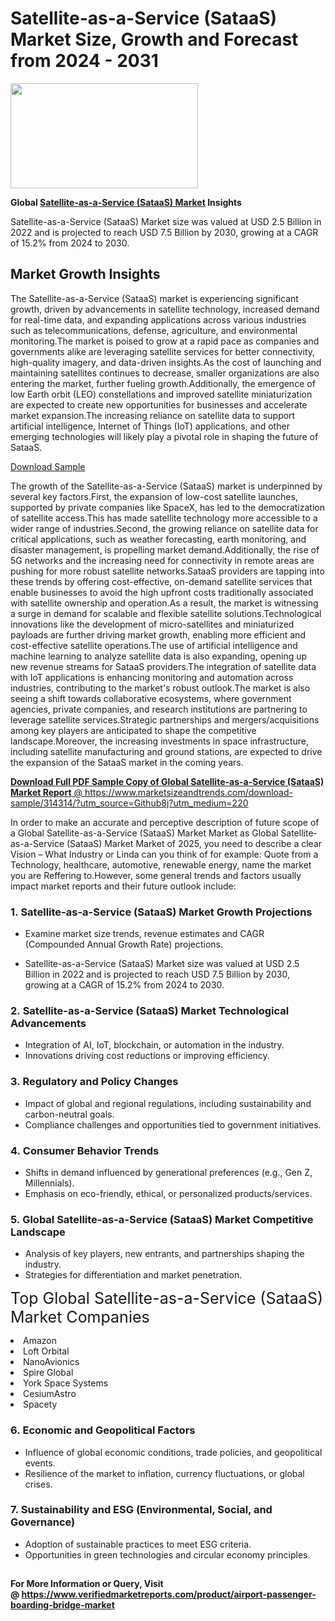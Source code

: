 <H1>Satellite-as-a-Service (SataaS) Market Size, Growth and Forecast from 2024 - 2031</H1><img class="aligncenter size-medium wp-image-584254" src="https://thirdeyenews.in/wp-content/uploads/2024/09/Global-Market-Research-300x168.jpeg" alt="" width="300" height="168" /><p><strong>Global&nbsp;<a href="https://www.marketsizeandtrends.com/download-sample/314314/?utm_source=Github8j?utm_medium=220">Satellite-as-a-Service (SataaS) Market</a> Insights</strong></p><p>Satellite-as-a-Service (SataaS) Market size was valued at USD 2.5 Billion in 2022 and is projected to reach USD 7.5 Billion by 2030, growing at a CAGR of 15.2% from 2024 to 2030.</p><p><h2>Market Growth Insights</h2> <p>The Satellite-as-a-Service (SataaS) market is experiencing significant growth, driven by advancements in satellite technology, increased demand for real-time data, and expanding applications across various industries such as telecommunications, defense, agriculture, and environmental monitoring.The market is poised to grow at a rapid pace as companies and governments alike are leveraging satellite services for better connectivity, high-quality imagery, and data-driven insights.As the cost of launching and maintaining satellites continues to decrease, smaller organizations are also entering the market, further fueling growth.Additionally, the emergence of low Earth orbit (LEO) constellations and improved satellite miniaturization are expected to create new opportunities for businesses and accelerate market expansion.The increasing reliance on satellite data to support artificial intelligence, Internet of Things (IoT) applications, and other emerging technologies will likely play a pivotal role in shaping the future of SataaS.</p> <p><a href="#">Download Sample</a></p> <p>The growth of the Satellite-as-a-Service (SataaS) market is underpinned by several key factors.First, the expansion of low-cost satellite launches, supported by private companies like SpaceX, has led to the democratization of satellite access.This has made satellite technology more accessible to a wider range of industries.Second, the growing reliance on satellite data for critical applications, such as weather forecasting, earth monitoring, and disaster management, is propelling market demand.Additionally, the rise of 5G networks and the increasing need for connectivity in remote areas are pushing for more robust satellite networks.SataaS providers are tapping into these trends by offering cost-effective, on-demand satellite services that enable businesses to avoid the high upfront costs traditionally associated with satellite ownership and operation.As a result, the market is witnessing a surge in demand for scalable and flexible satellite solutions.Technological innovations like the development of micro-satellites and miniaturized payloads are further driving market growth, enabling more efficient and cost-effective satellite operations.The use of artificial intelligence and machine learning to analyze satellite data is also expanding, opening up new revenue streams for SataaS providers.The integration of satellite data with IoT applications is enhancing monitoring and automation across industries, contributing to the market's robust outlook.The market is also seeing a shift towards collaborative ecosystems, where government agencies, private companies, and research institutions are partnering to leverage satellite services.Strategic partnerships and mergers/acquisitions among key players are anticipated to shape the competitive landscape.Moreover, the increasing investments in space infrastructure, including satellite manufacturing and ground stations, are expected to drive the expansion of the SataaS market in the coming years.<p><a href="#"></p><p><span class=""><strong>Download Full PDF Sample Copy of Global Satellite-as-a-Service (SataaS) Market Report</strong> @ <a href="https://www.marketsizeandtrends.com/download-sample/314314/?utm_source=Github8j?utm_medium=220" target="_blank">https://www.marketsizeandtrends.com/download-sample/314314/?utm_source=Github8j?utm_medium=220</a></span></p><p>In order to make an accurate and perceptive description of future scope of a Global&nbsp;Satellite-as-a-Service (SataaS) Market Market as Global&nbsp;Satellite-as-a-Service (SataaS) Market Market of 2025, you need to describe a clear Vision &ndash; What Industry or Linda can you think of for example: Quote from a Technology, healthcare, automotive, renewable energy, name the market you are Reffering to.However, some general trends and factors usually impact market reports and their future outlook include:</p><h3>1.&nbsp;<strong>Satellite-as-a-Service (SataaS) Market Growth Projections</strong></h3><ul><li>Examine market size trends, revenue estimates and CAGR (Compounded Annual Growth Rate) projections.</li><li><p>Satellite-as-a-Service (SataaS) Market size was valued at USD 2.5 Billion in 2022 and is projected to reach USD 7.5 Billion by 2030, growing at a CAGR of 15.2% from 2024 to 2030.</p></li></ul><h3>2.&nbsp;<strong>Satellite-as-a-Service (SataaS) Market Technological Advancements</strong></h3><ul><li>Integration of AI, IoT, blockchain, or automation in the industry.</li><li>Innovations driving cost reductions or improving efficiency.</li></ul><h3>3.&nbsp;<strong>Regulatory and Policy Changes</strong></h3><ul><li>Impact of global and regional regulations, including sustainability and carbon-neutral goals.</li><li>Compliance challenges and opportunities tied to government initiatives.</li></ul><h3>4.&nbsp;<strong>Consumer Behavior Trends</strong></h3><ul><li>Shifts in demand influenced by generational preferences (e.g., Gen Z, Millennials).</li><li>Emphasis on eco-friendly, ethical, or personalized products/services.</li></ul><h3>5.&nbsp;<strong>Global Satellite-as-a-Service (SataaS) Market Competitive Landscape</strong></h3><ul><li>Analysis of key players, new entrants, and partnerships shaping the industry.</li><li>Strategies for differentiation and market penetration.</li></ul><p data-pm-slice="1 1 []"><span style="color: inherit; font-family: inherit; font-size: 25px;">Top Global Satellite-as-a-Service (SataaS) Market Companies</span></p><div class="" data-test-id=""><p><li>Amazon</li><li> Loft Orbital</li><li> NanoAvionics</li><li> Spire Global</li><li> York Space Systems</li><li> CesiumAstro</li><li> Spacety</li></p></div><h3>6.&nbsp;<strong>Economic and Geopolitical Factors</strong></h3><ul><li>Influence of global economic conditions, trade policies, and geopolitical events.</li><li>Resilience of the market to inflation, currency fluctuations, or global crises.</li></ul><h3>7.&nbsp;<strong>Sustainability and ESG (Environmental, Social, and Governance)</strong></h3><ul><li>Adoption of sustainable practices to meet ESG criteria.</li><li>Opportunities in green technologies and circular economy principles.</li></ul><h2><strong style="font-size: 14px;">For More Information or Query, Visit @&nbsp;</strong><a style="background-color: #ffffff; font-size: 14px;" href="https://www.marketsizeandtrends.com/report/satellite-as-a-service-sataas-market/" target="_blank">https://www.verifiedmarketreports.com/product/airport-passenger-boarding-bridge-market</a></h2>
